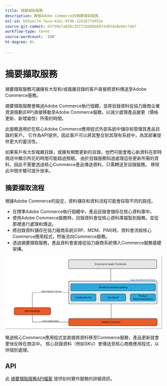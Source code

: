 ```yaml
---
title: 摘要擷取服務
description: 瞭解Adobe Commerce的摘要擷取服務
exl-id: bb5aec74-faca-42ec-9fdb-3261677d451e
source-git-commit: d3798efa038c35f71bb0bb6874d954a8e66c7467
workflow-type: tm+mt
source-wordcount: '348'
ht-degree: 0%

---
```


# 摘要擷取服務

摘要擷取服務可讓擁有大型和/或複雜目錄的客戶直接將資料傳送至Adobe Commerce服務。

摘要擷取服務會略過Adobe Commerce執行個體，並將目錄資料從協力廠商企業資源規劃(ERP)直接移動至Adobe Commerce服務，以減少處理產品變更（價格更新、新增屬性）所需的時間。

此服務適用於在核心Adobe Commerce應用程式外部系統中儲存和管理其產品目錄的客戶。 它作為API提供，因此客戶可以將其整合到其現有系統中，為其部署提供更大的靈活性。

如果客戶有大型複雜目錄，或擁有頻繁更新的目錄，他們可能會擔心新資料在即時商店中顯示所花的時間可能超過預期。 由於目錄服務知道處理這些更新所需的資料，因此不需要透過核心Commerce產品傳送資料，只需轉送至目錄服務。 移除此中間步驟可提升效率。

## 摘要擷取流程

根據Adobe Commerce的設定，資料儲存和資料流程可能會採取不同的路徑。

* 在標準Adobe Commerce執行個體中，產品目錄會儲存在核心資料庫中。
* 使用Adobe Commerce服務時，目錄資料會從核心資料庫複製到服務，並從那裡進行處理和傳送。
* 將目錄資料儲存在協力廠商系統(ERP、MDM、PIM)時，資料會流經核心Commerce應用程式，然後流向Commerce服務。
* 透過摘要擷取服務，產品資料會直接從協力廠商系統傳入Commerce服務基礎架構。

![摘要擷取服務](assets/feed-ingestion.png)

略過核心Commerce應用程式並直接將資料移至Commerce服務，產品更新就會更快反映在商店中。 核心目錄資料（例如SKU）會傳送至核心商務應用程式，以供個別處理。

## API

此 [摘要擷取服務API檔案](https://developer.adobe.com/commerce/services/feed-ingestion) 提供如何實作服務的詳細資訊。
